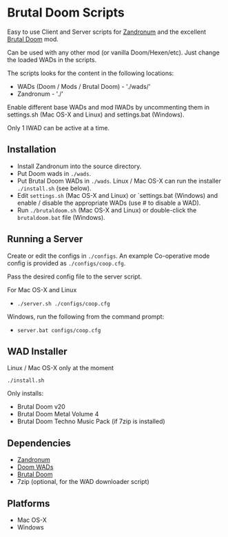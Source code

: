 Brutal Doom Scripts
===================

Easy to use Client and Server scripts for [Zandronum](http://www.zandronum.com) and the excellent [Brutal Doom](http://forum.zdoom.org/viewtopic.php?f=19&t=28920) mod.

Can be used with any other mod (or vanilla Doom/Hexen/etc). Just change the loaded WADs in the scripts.

The scripts looks for the content in the following locations:

   * WADs (Doom / Mods / Brutal Doom) - './wads/'
   * Zandronum - './'

Enable different base WADs and mod IWADs by uncommenting them in settings.sh (Mac OS-X and Linux) and settings.bat (Windows).

Only 1 IWAD can be active at a time.


Installation
-----------------------------

 * Install Zandronum into the source directory.
 * Put Doom wads in `./wads`.
 * Put Brutal Doom WADs in `./wads`. Linux / Mac OS-X can run the installer `./install.sh` (see below).
 * Edit `settings.sh` (Mac OS-X and Linux) or `settings.bat (Windows) and enable / disable the appropriate WADs (use # to disable a WAD). 
 * Run `./brutaldoom.sh` (Mac OS-X and Linux) or double-click the `brutaldoom.bat` file (Windows).


Running a Server
----------------

Create or edit the configs in `./configs`.
An example Co-operative mode config is provided as `./configs/coop.cfg`.

Pass the desired config file to the server script.

For Mac OS-X and Linux
 * `./server.sh ./configs/coop.cfg`

Windows, run the following from the command prompt:
 * `server.bat configs/coop.cfg`


WAD Installer
-------------
Linux / Mac OS-X only at the moment

```
./install.sh
```

Only installs:

 * Brutal Doom v20
 * Brutal Doom Metal Volume 4
  * Brutal Doom Techno Music Pack (if 7zip is installed)


Dependencies
------------

   * [Zandronum](http://www.zandronum.com)
   * [Doom WADs](http://www.jbserver.com/downloads/games/doom/misc/shareware/doom19s.zip)
   * [Brutal Doom](http://www.moddb.com/mods/brutal-doom)
   * 7zip (optional, for the WAD downloader script)

Platforms
---------

   * Mac OS-X
   * Windows
